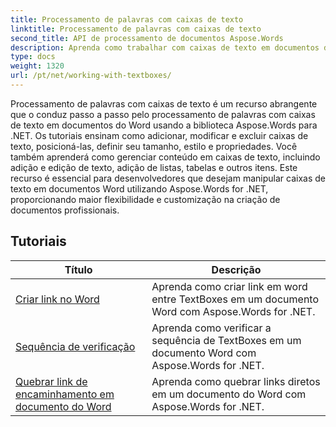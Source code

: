 ```yaml
---
title: Processamento de palavras com caixas de texto
linktitle: Processamento de palavras com caixas de texto
second_title: API de processamento de documentos Aspose.Words
description: Aprenda como trabalhar com caixas de texto em documentos do Word usando Aspose.Words for .NET. Tutoriais passo a passo com código de exemplo para criar, manipular e formatar caixas de texto com eficiência.
type: docs
weight: 1320
url: /pt/net/working-with-textboxes/
---
```

Processamento de palavras com caixas de texto é um recurso abrangente que o conduz passo a passo pelo processamento de palavras com caixas de texto em documentos do Word usando a biblioteca Aspose.Words para .NET. Os tutoriais ensinam como adicionar, modificar e excluir caixas de texto, posicioná-las, definir seu tamanho, estilo e propriedades. Você também aprenderá como gerenciar conteúdo em caixas de texto, incluindo adição e edição de texto, adição de listas, tabelas e outros itens. Este recurso é essencial para desenvolvedores que desejam manipular caixas de texto em documentos Word utilizando Aspose.Words for .NET, proporcionando maior flexibilidade e customização na criação de documentos profissionais.

 ## Tutoriais
| Título | Descrição |
| --- | --- |
| [Criar link no Word](./create-a-link/) | Aprenda como criar link em word entre TextBoxes em um documento Word com Aspose.Words for .NET. |
| [Sequência de verificação](./check-sequence/) | Aprenda como verificar a sequência de TextBoxes em um documento Word com Aspose.Words for .NET. |
| [Quebrar link de encaminhamento em documento do Word](./break-a-link/) | Aprenda como quebrar links diretos em um documento do Word com Aspose.Words for .NET. |